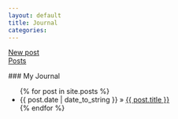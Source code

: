 ```yaml
---
layout: default
title: Journal
categories:
---
```

<a href='https://github.com/dhakkada/dhakkada.github.io/new/master/_posts'>New post</a><br/>
<a href='https://github.com/dhakkada/dhakkada.github.io/tree/master/_posts/'>Posts</a>
<p/>
### My Journal

<ul class="posts">
  {% for post in site.posts %}
    <li><span>{{ post.date | date_to_string }}</span> &raquo; <a href="{{ BASE_PATH }}{{ post.url }}">{{ post.title }}</a></li>
  {% endfor %}
</ul>

